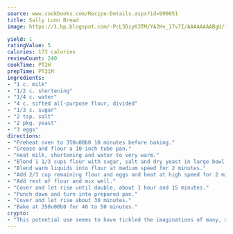 ```yaml
---
source: www.cookbooks.com/Recipe-Details.aspx?id=990051
title: Sally Lunn Bread
image: https://1.bp.blogspot.com/-PcL5DzyK3TM/YA2Hv_17v7I/AAAAAAAABgU/fyHeesSth_IZW9mL5lk6GxJO8cW8ksrGACLcBGAsYHQ/s320/12.png

yield: 1
ratingValue: 5
calories: 173 calories
reviewCount: 240
cookTime: PT2H
prepTime: PT31M
ingredients:
- "1 c. milk"
- "1/2 c. shortening"
- "1/4 c. water"
- "4 c. sifted all-purpose flour, divided"
- "1/3 c. sugar"
- "2 tsp. salt"
- "2 pkg. yeast"
- "3 eggs"
directions:
- "Preheat oven to 350u00b0 10 minutes before baking."
- "Grease and flour a 10-inch tube pan."
- "Heat milk, shortening and water to very warm."
- "Blend 1 1/3 cups flour with sugar, salt and dry yeast in large bowl."
- "Blend warm liquids into flour at medium speed for 2 minutes."
- "Add 2/3 cup remaining flour and eggs and beat at high speed for 2 minutes."
- "Add rest of flour and mix well."
- "Cover and let rise until double, about 1 hour and 15 minutes."
- "Punch down and turn into prepared pan."
- "Cover and let rise about 30 minutes."
- "Bake at 350u00b0 for 40 to 50 minutes."
crypto:
- "This potential use seems to have tickled the imaginations of many, many bitcoin fanciers."
---
```

